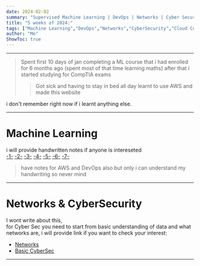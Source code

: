 ```yaml
---
date: 2024-02-02
summary: "Supervised Machine Learning | DevOps | Networks | Cyber Security | Cloud computing | AWS"
title: "5 weeks of 2024:"
tags: ["Machine Learning","DevOps","Networks","CyberSecurity","Cloud Computing"]
author: "Me"
ShowToc: true
---
```

---
>Spent first 10 days of jan completing a ML course that i had enrolled for 6 months ago
>(spent most of that time learning maths) after that i started studying for CompTIA exams
>>Got sick and having to stay in bed all day learnt to use AWS and made this website 
>

i don't remember right now if i learnt anything else.

---
# Machine Learning
i will provide handwritten notes if anyone is intereseted \
[-1-](https://freeimage.host/i/JlLkQ3b)
[-2-](https://freeimage.host/i/JlLkiGe)
[-3-](https://freeimage.host/i/JlLk4Z7)
[-4-](https://freeimage.host/i/JlLkpwB)
[-5-](https://freeimage.host/i/JlLvBup)
[-6-](https://freeimage.host/i/JlLvFcJ)
[-7-](https://freeimage.host/i/JlLv3Fa)

>have notes for AWS and DevOps also but only i can understand my handwriting 
>so never mind
---
# Networks & CyberSecurity 
I wont write about this, \
for Cyber Sec you need to start from basic understanding of data and what networks are, i will provide link if you want to check your interest:
- [Networks](https://www.geeksforgeeks.org/computer-network-tutorials/)
- [Basic CyberSec](https://www.simplilearn.com/tutorials/cyber-security-tutorial/cyber-security-for-beginners)

---

